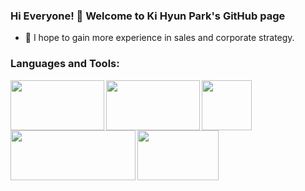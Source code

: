 ### Hi Everyone! 👋 Welcome to Ki Hyun Park's GitHub page

- 🌱 I hope to gain more experience in sales and corporate strategy.

### Languages and Tools:

<img align="left" src="https://user-images.githubusercontent.com/74960356/100109942-b8d42f00-2eaf-11eb-8012-f08cc82e3d2b.jpg" width="150" height="80" />
<img align="left" src="https://user-images.githubusercontent.com/74960356/100103460-4744b280-2ea8-11eb-897a-e02efefdc208.png" width="150" height="80" />
<img align="left" src="https://user-images.githubusercontent.com/74960356/100103252-fd5bcc80-2ea7-11eb-93e6-51ddc07dac37.png" width="80" height="80" />
<img align="left" src="https://user-images.githubusercontent.com/74960356/100109211-f4222e00-2eae-11eb-94c7-3b4d49108c3e.png" width="200" height="80" />
<img align="left" src="https://user-images.githubusercontent.com/74960356/103411855-a25b7a80-4bb5-11eb-9e23-6f7cb3209e22.png" width="130" height="80" />




<!--
**Ki-Hyun-Park/Ki-Hyun-Park** is a ✨ _special_ ✨ repository because its `README.md` (this file) appears on your GitHub profile.


